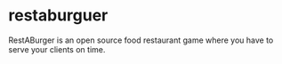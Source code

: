 restaburguer
============

RestABurger is an open source food restaurant game where you have to serve your clients on time. 

